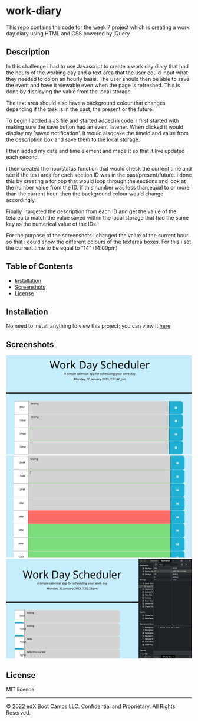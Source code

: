 # work-diary
This repo contains the code for the week 7 project which is creating a work day diary using HTML and CSS powered by jQuery.

## Description

In this challenge i had to use Javascript to create a work day diary that had the hours of the working day and a text area that the user could input what they needed to do on an hourly basis. The user should then be able to save the event and have it viewable even when the page is refreshed. This is done by displaying the value from the local storage.

The text area should also have a background colour that changes depending if the task is in the past, the present or the future.

To begin I added a JS file and started added in code. I first started with making sure the save button had an event listener. When clicked it would display my 'saved notification'. It would also take the timeId and value from the description box and save them to the local storage.

I then added my date and time element and made it so that it live updated each second.

i then created the hourstatus function that would check the current time and see if the text area for each section ID was in the past/present/future. i done this by creating a forloop that would loop through the sections and look at the number value from the ID. if this number was less than,equal to or more than the current hour, then the background colour would change accordingly.


Finally i targeted the description from each ID and get the value of the tetarea to match the value saved within the local storage that had the same key as the numerical value of the IDs.

For the purpose of the screenshots i changed the value of the current hour so that i could show the different colours of the textarea boxes. For this i set the current time to be equal to "14" (14:00pm)

## Table of Contents

- [Installation](#installation)
- [Screenshots](#screenshots)
- [License](#license)

## Installation

No need to install anything to view this project; you can view it [here]()

## Screenshots

![screenshot](./starter/images/screenshot001.png)
![screenshot](./starter/images/screenshot002.png)
![screenshot](./starter/images/screenshot003.png)


## License

MIT licence

---

© 2022 edX Boot Camps LLC. Confidential and Proprietary. All Rights Reserved.

